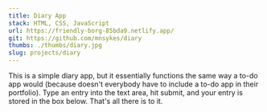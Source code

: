 ```yaml
---
title: Diary App
stack: HTML, CSS, JavaScript
url: https://friendly-borg-85bda9.netlify.app/
git: https://github.com/mnsykes/diary
thumbs: ./thumbs/diary.jpg
slug: projects/diary
---
```


This is a simple diary app, but it essentially functions the same way a to-do app would (because doesn't everybody have to include a to-do app in their portfolio). Type an entry into the text area, hit submit, and your entry is stored in the box below. That's all there is to it.
